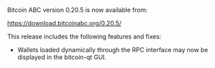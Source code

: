 Bitcoin ABC version 0.20.5 is now available from:

  <https://download.bitcoinabc.org/0.20.5/>

This release includes the following features and fixes:
 - Wallets loaded dynamically through the RPC interface may now be displayed in
   the bitcoin-qt GUI.
